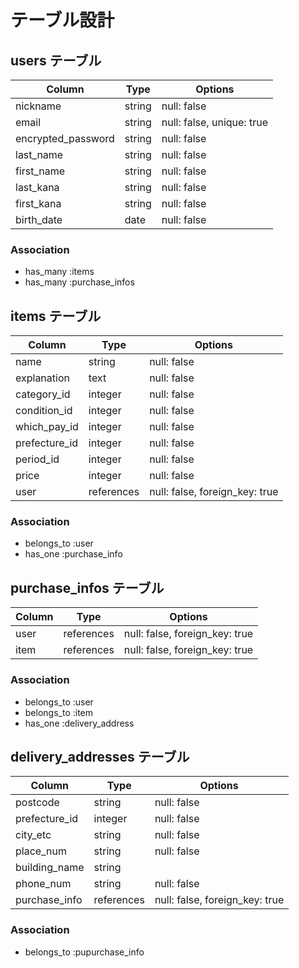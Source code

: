 # テーブル設計

## users テーブル

| Column              | Type       | Options     |
| ------------------- | -----------| ----------- |
| nickname            | string     | null: false |
| email               | string     | null: false, unique: true |
| encrypted_password  | string     | null: false |
| last_name           | string     | null: false |
| first_name          | string     | null: false |
| last_kana           | string     | null: false |
| first_kana          | string     | null: false |
| birth_date          | date       | null: false |



### Association
  
- has_many :items
- has_many :purchase_infos


## items テーブル

|  Column        |   Type     | Options                        |
| ---------------| ---------- | -----------------------------  |
|  name          |   string   | null: false                    |
| explanation    |   text     | null: false                    |
| category_id    | integer    | null: false                    |
| condition_id   | integer    | null: false                    |
| which_pay_id   | integer    | null: false                    |
| prefecture_id  | integer    | null: false                    |                        
| period_id      | integer    | null: false                    |                            
| price          | integer    | null: false                    |                     
| user           | references | null: false, foreign_key: true |

### Association

- belongs_to :user
- has_one :purchase_info


## purchase_infos テーブル

| Column      | Type       | Options                        |
| ----------- | ---------- | ------------------------------ |
| user        | references | null: false, foreign_key: true |
| item        | references | null: false, foreign_key: true |

### Association

- belongs_to :user
- belongs_to :item
- has_one :delivery_address

## delivery_addresses テーブル

|  Column       |   Type     | Options                        |
| ------------- | ---------- | -----------------------------  |
| postcode      |   string   | null: false                    |
| prefecture_id |  integer   | null: false                    | 
| city_etc      |   string   | null: false                    |
| place_num     |   string   | null: false                    |
| building_name |   string   |                                |                        
| phone_num     |   string   | null: false                    |                            
| purchase_info | references | null: false, foreign_key: true |
                    
### Association

- belongs_to :pupurchase_info


